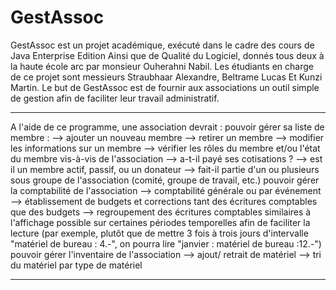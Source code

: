 # GestAssoc

GestAssoc est un projet académique, exécuté dans le cadre des cours de Java Enterprise Edition Ainsi que de Qualité du Logiciel, donnés tous deux à la haute école arc par monsieur Ouherahni Nabil.
Les étudiants en charge de ce projet sont messieurs Straubhaar Alexandre, Beltrame Lucas Et Kunzi Martin.
Le but de GestAssoc est de fournir aux associations un outil simple de gestion afin de faciliter leur travail administratif.

-----------------------------------------------------------------------------------------
A l'aide de ce programme, une association devrait : 
	pouvoir gérer sa liste de membre :
		--> ajouter un nouveau membre
		--> retirer un membre
		--> modifier les informations sur un membre
		--> vérifier les rôles du membre et/ou l'état du membre vis-à-vis de l'association
			--> a-t-il payé ses cotisations ? 
			--> est il un membre actif, passif, ou un donateur
			--> fait-il partie d'un ou plusieurs sous groupe de l'association (comité, groupe de travail, etc.)
	pouvoir gérer la comptabilité de l'association
		--> comptabilité générale ou par événement 
		--> établissement de budgets et corrections tant des écritures comptables que des budgets
		--> regroupement des écritures comptables similaires à l'affichage possible sur certaines périodes
			temporelles afin de faciliter la lecture
				(par exemple, plutôt que de mettre 3 fois à trois jours d'intervalle "matériel de bureau : 4.-", on pourra lire "janvier : matériel de bureau :12.-")
	pouvoir gérer l'inventaire de l'association
		--> ajout/ retrait de matériel
		--> tri du matériel par type de matériel

-----------------------------------------------------------------------------------------

